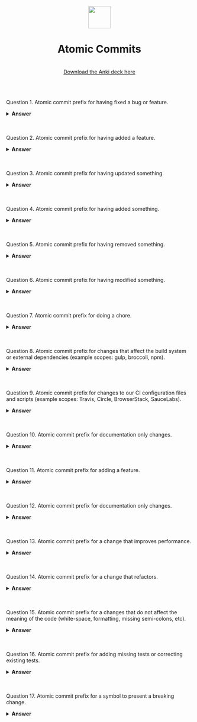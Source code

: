 <div align="center">
  <img height="60" src="https://git-scm.com/images/logos/downloads/Git-Icon-1788C.png">
  <h1>Atomic Commits</h1>
    <br>
  <a href="https://ankiweb.net/shared/info/376600095?cb=1696104749579"> Download the Anki deck here </a>
  <br><br>
</div>


<br><br>
Question 1.
Atomic commit prefix for having fixed a bug or feature.

<details><summary><b>Answer</b></summary>

fixed:

</details>
<br><br>

Question 2.
Atomic commit prefix for having added a feature.

<details><summary><b>Answer</b></summary>

feat:

</details>
<br><br>

Question 3.
Atomic commit prefix for having updated something.

<details><summary><b>Answer</b></summary>

update:

</details>
<br><br>

Question 4.
Atomic commit prefix for having added something.

<details><summary><b>Answer</b></summary>

added:

</details>
<br><br>

Question 5.
Atomic commit prefix for having removed something.

<details><summary><b>Answer</b></summary>

removed:

</details>
<br><br>

Question 6.
Atomic commit prefix for having modified something.

<details><summary><b>Answer</b></summary>

modified:

</details>
<br><br>

Question 7.
Atomic commit prefix for doing a chore.

<details><summary><b>Answer</b></summary>

chore:

</details>
<br><br>

Question 8.
Atomic commit prefix for changes that affect the build system or external dependencies (example scopes: gulp, broccoli, npm).

<details><summary><b>Answer</b></summary>

build:

</details>
<br><br>

Question 9.
Atomic commit prefix for changes to our CI configuration files and scripts (example scopes: Travis, Circle, BrowserStack, SauceLabs).

<details><summary><b>Answer</b></summary>

ci:

</details>
<br><br>

Question 10.
Atomic commit prefix for documentation only changes.

<details><summary><b>Answer</b></summary>

docs:

</details>
<br><br>

Question 11.
Atomic commit prefix for adding a feature.

<details><summary><b>Answer</b></summary>

added:

</details>
<br><br>

Question 12.
Atomic commit prefix for documentation only changes.

<details><summary><b>Answer</b></summary>

docs:

</details>
<br><br>

Question 13.
Atomic commit prefix for a change that improves performance.

<details><summary><b>Answer</b></summary>

perf:

</details>
<br><br>

Question 14.
Atomic commit prefix for a change that refactors.

<details><summary><b>Answer</b></summary>

refactor:

</details>
<br><br>

Question 15.
Atomic commit prefix for a changes that do not affect the meaning of the code (white-space, formatting, missing semi-colons, etc).

<details><summary><b>Answer</b></summary>

style:

</details>
<br><br>

Question 16.
Atomic commit prefix for adding missing tests or correcting existing tests.

<details><summary><b>Answer</b></summary>

test:

</details>
<br><br>

Question 17.
Atomic commit prefix for a symbol to present a breaking change.

<details><summary><b>Answer</b></summary>

!

</details>
<br><br>

